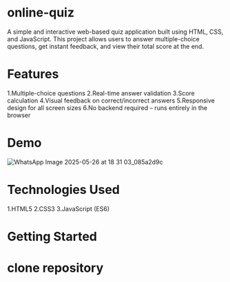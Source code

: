 # online-quiz
A simple and interactive web-based quiz application built using HTML, CSS, and JavaScript. This project allows users to answer multiple-choice questions, get instant feedback, and view their total score at the end.
# Features
1.Multiple-choice questions
2.Real-time answer validation
3.Score calculation
4.Visual feedback on correct/incorrect answers
5.Responsive design for all screen sizes
6.No backend required – runs entirely in the browser
# Demo
![WhatsApp Image 2025-05-26 at 18 31 03_085a2d9c](https://github.com/user-attachments/assets/92661cd8-ac9a-49fd-9dcb-b483988d6d88)


# Technologies Used
1.HTML5
2.CSS3
3.JavaScript (ES6)
# Getting Started
# clone repository


